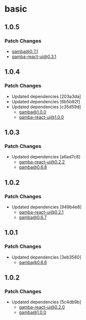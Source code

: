 # basic

## 1.0.5

### Patch Changes

- gamba@0.7.1
- gamba-react-ui@0.3.1

## 1.0.4

### Patch Changes

- Updated dependencies [203a3da]
- Updated dependencies [6b5b92f]
- Updated dependencies [c35d59d]
  - gamba@1.0.0
  - gamba-react-ui@1.0.0

## 1.0.3

### Patch Changes

- Updated dependencies [a6ad7c8]
  - gamba-react-ui@0.2.2
  - gamba@0.6.8

## 1.0.2

### Patch Changes

- Updated dependencies [949b4e8]
  - gamba-react-ui@0.2.1
  - gamba@0.6.7

## 1.0.1

### Patch Changes

- Updated dependencies [3eb3560]
  - gamba@0.6.6

## 1.0.2

### Patch Changes

- Updated dependencies [5c4db9b]
  - gamba-react-ui@0.2.0
  - gamba@1.0.0
